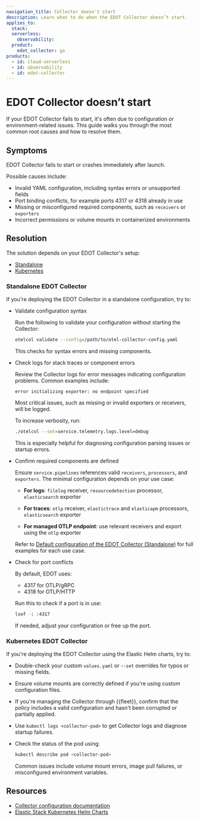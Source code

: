 ```yaml
---
navigation_title: Collector doesn't start
description: Learn what to do when the EDOT Collector doesn’t start.
applies_to:
  stack:
  serverless:
    observability:
  product:
    edot_collector: ga
products:
  - id: cloud-serverless
  - id: observability
  - id: edot-collector
---
```


# EDOT Collector doesn’t start


If your EDOT Collector fails to start, it's often due to configuration or environment-related issues. This guide walks you through the most common root causes and how to resolve them.

## Symptoms   

EDOT Collector fails to start or crashes immediately after launch.

Possible causes include:

* Invalid YAML configuration, including syntax errors or unsupported fields
* Port binding conflicts, for example ports 4317 or 4318 already in use
* Missing or misconfigured required components, such as `receivers` or `exporters`  
* Incorrect permissions or volume mounts in containerized environments

## Resolution

The solution depends on your EDOT Collector's setup:

* [Standalone](#standalone-edot-collector)
* [Kubernetes](#kubernetes-edot-collector)

### Standalone EDOT Collector

If you're deploying the EDOT Collector in a standalone configuration, try to:

* Validate configuration syntax

   Run the following to validate your configuration without starting the Collector:

   ```bash
   otelcol validate --config=/path/to/otel-collector-config.yaml
   ```
   
   This checks for syntax errors and missing components. 

* Check logs for stack traces or component errors
   
   Review the Collector logs for error messages indicating configuration problems. Common examples include:

   ```
   error initializing exporter: no endpoint specified
   ```
   
   Most critical issues, such as missing or invalid exporters or receivers, will be logged.
   
   To increase verbosity, run:
   
   ```bash
   ./otelcol --set=service.telemetry.logs.level=debug
   ```

   This is especially helpful for diagnosing configuration parsing issues or startup errors.


* Confirm required components are defined

   Ensure `service.pipelines` references valid `receivers`, `processors`, and `exporters`. The minimal configuration depends on your use case:
   
   * **For logs**: `filelog` receiver, `resourcedetection` processor, `elasticsearch` exporter
   
   * **For traces**: `otlp` receiver, `elastictrace` and `elasticapm` processors, `elasticsearch` exporter
   
   * **For managed OTLP endpoint**: use relevant receivers and export using the `otlp` exporter
   
   Refer to [Default configuration of the EDOT Collector (Standalone)](elastic-agent://reference/edot-collector/config/default-config-standalone.md) for full examples for each use case.


* Check for port conflicts

   By default, EDOT uses:
   
   * 4317 for OTLP/gRPC
   * 4318 for OTLP/HTTP
   
   Run this to check if a port is in use:

   ```bash
   lsof -i :4317
   ```

   If needed, adjust your configuration or free up the port.

### Kubernetes EDOT Collector

If you're deploying the EDOT Collector using the Elastic Helm charts, try to:

* Double-check your custom `values.yaml` or -`-set` overrides for typos or missing fields.

* Ensure volume mounts are correctly defined if you're using custom configuration files.

* If you're managing the Collector through {{fleet}}, confirm that the policy includes a valid configuration and hasn't been corrupted or partially applied.

* Use `kubectl logs <collector-pod>` to get Collector logs and diagnose startup failures.

* Check the status of the pod using:

    ```bash
    kubectl describe pod <collector-pod>
    ```

  Common issues include volume mount errors, image pull failures, or misconfigured environment variables.

## Resources

* [Collector configuration documentation](https://opentelemetry.io/docs/collector/configuration/)
* [Elastic Stack Kubernetes Helm Charts](https://github.com/elastic/helm-charts)